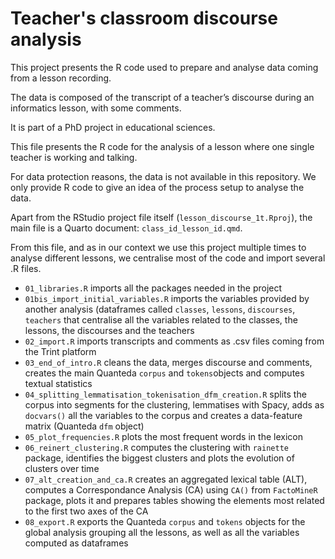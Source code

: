 # Teacher's classroom discourse analysis

This project presents the R code used to prepare and analyse data coming from a lesson recording.

The data is composed of the transcript of a teacher’s discourse during an informatics lesson, with some comments.

It is part of a PhD project in educational sciences.

This file presents the R code for the analysis of a lesson where one single teacher is working and talking.

For data protection reasons, the data is not available in this repository. We only provide R code to give an idea of the process setup to analyse the data.

Apart from the RStudio project file itself (`lesson_discourse_1t.Rproj`), the main file is a Quarto document: `class_id_lesson_id.qmd`. 

From this file, and as in our context we use this project multiple times to analyse different lessons, we centralise most of the code and import several .R files.

- `01_libraries.R` imports all the packages needed in the project
- `01bis_import_initial_variables.R` imports the variables provided by another analysis (dataframes called `classes`, `lessons`, `discourses`, `teachers` that centralise all the variables related to the classes, the lessons, the discourses and the teachers
- `02_import.R` imports transcripts and comments as .csv files coming from the Trint platform
- `03_end_of_intro.R` cleans the data, merges discourse and comments, creates the main Quanteda `corpus` and `tokens`objects and computes textual statistics
- `04_splitting_lemmatisation_tokenisation_dfm_creation.R` splits the corpus into segments for the clustering, lemmatises with Spacy, adds as `docvars()` all the variables to the corpus and creates a data-feature matrix (Quanteda `dfm` object)
- `05_plot_frequencies.R` plots the most frequent words in the lexicon
- `06_reinert_clustering.R` computes the clustering with `rainette` package, identifies the biggest clusters and plots the evolution of clusters over time
- `07_alt_creation_and_ca.R` creates an aggregated lexical table (ALT), computes a Correspondance Analysis (CA) using `CA()` from `FactoMineR` package, plots it and prepares tables showing the elements most related to the first two axes of the CA
- `08_export.R` exports the Quanteda `corpus` and `tokens` objects for the global analysis grouping all the lessons, as well as all the variables computed as dataframes

